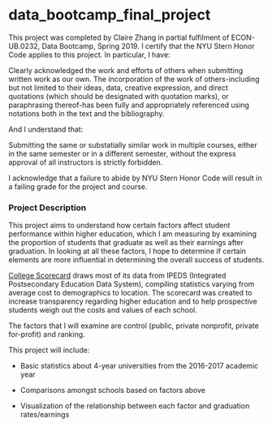 # data_bootcamp_final_project

This project was completed by Claire Zhang in partial fulfilment of ECON-UB.0232, Data Bootcamp, Spring 2019. I certify that the NYU Stern Honor Code applies to this project. In particular, I have:

Clearly acknowledged the work and efforts of others when submitting written work as our own. The incorporation of the work of others-including but not limited to their ideas, data, creative expression, and direct quotations (which should be designated with quotation marks), or paraphrasing thereof-has been fully and appropriately referenced using notations both in the text and the bibliography. 

And I understand that:

Submitting the same or substatially similar work in multiple courses, either in the same semester or in a different semester, without the express approval of all instructors is strictly forbidden.

I acknowledge that a failure to abide by NYU Stern Honor Code will result in a failing grade for the project and course.

### Project Description

This project aims to understand how certain factors affect student performance within higher education, which I am measuring by examining the proportion of students that graduate as well as their earnings after graduation. In looking at all these factors, I hope to determine if certain elements are more influential in determining the overall success of students.

[College Scorecard](https://collegescorecard.ed.gov/) draws most of its data from IPEDS (Integrated Postsecondary Education Data System), compiling statistics varying from average cost to demographics to location. The scorecard was created to increase transparency regarding higher education and to help prospective students weigh out the costs and values of each school. 

The factors that I will examine are control (public, private nonprofit, private for-profit) and ranking. 

This project will include: 

* Basic statistics about 4-year universities from the 2016-2017 academic year

* Comparisons amongst schools based on factors above

* Visualization of the relationship between each factor and graduation rates/earnings
